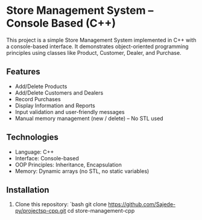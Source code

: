 # Store Management System – Console Based (C++)

This project is a simple Store Management System implemented in C++ with a console-based interface. It demonstrates object-oriented programming principles using classes like Product, Customer, Dealer, and Purchase.

## Features

- Add/Delete Products
- Add/Delete Customers and Dealers
- Record Purchases
- Display Information and Reports
- Input validation and user-friendly messages
- Manual memory management (new / delete) – No STL used

## Technologies

- Language: C++
- Interface: Console-based
- OOP Principles: Inheritance, Encapsulation
- Memory: Dynamic arrays (no STL, no static variables)
## Installation

1. Clone this repository:
   `bash
   git clone https://github.com/Sajede-py/projectsp-cpp.git
   cd store-management-cpp
